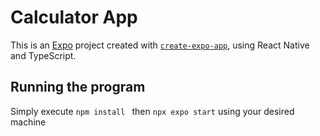 # Calculator App

This is an [Expo](https://expo.dev) project created with [`create-expo-app`](https://www.npmjs.com/package/create-expo-app), using React Native and TypeScript.

## Running the program

Simply execute ```npm install ``` then ```npx expo start``` using your desired machine
